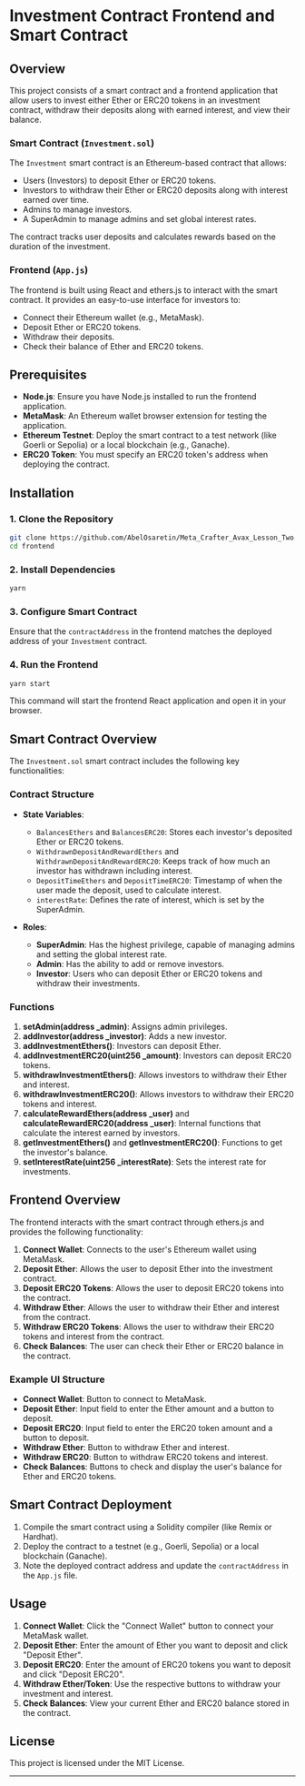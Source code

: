 # Investment Contract Frontend and Smart Contract

## Overview

This project consists of a smart contract and a frontend application that allow users to invest either Ether or ERC20 tokens in an investment contract, withdraw their deposits along with earned interest, and view their balance.

### Smart Contract (`Investment.sol`)

The `Investment` smart contract is an Ethereum-based contract that allows:

- Users (Investors) to deposit Ether or ERC20 tokens.
- Investors to withdraw their Ether or ERC20 deposits along with interest earned over time.
- Admins to manage investors.
- A SuperAdmin to manage admins and set global interest rates.

The contract tracks user deposits and calculates rewards based on the duration of the investment.

### Frontend (`App.js`)

The frontend is built using React and ethers.js to interact with the smart contract. It provides an easy-to-use interface for investors to:

- Connect their Ethereum wallet (e.g., MetaMask).
- Deposit Ether or ERC20 tokens.
- Withdraw their deposits.
- Check their balance of Ether and ERC20 tokens.

## Prerequisites

- **Node.js**: Ensure you have Node.js installed to run the frontend application.
- **MetaMask**: An Ethereum wallet browser extension for testing the application.
- **Ethereum Testnet**: Deploy the smart contract to a test network (like Goerli or Sepolia) or a local blockchain (e.g., Ganache).
- **ERC20 Token**: You must specify an ERC20 token's address when deploying the contract.

## Installation

### 1. Clone the Repository

```bash
git clone https://github.com/AbelOsaretin/Meta_Crafter_Avax_Lesson_Two.git
cd frontend
```

### 2. Install Dependencies

```bash
yarn
```

### 3. Configure Smart Contract

Ensure that the `contractAddress` in the frontend matches the deployed address of your `Investment` contract.

### 4. Run the Frontend

```bash
yarn start
```

This command will start the frontend React application and open it in your browser.

## Smart Contract Overview

The `Investment.sol` smart contract includes the following key functionalities:

### Contract Structure

- **State Variables**:

  - `BalancesEthers` and `BalancesERC20`: Stores each investor's deposited Ether or ERC20 tokens.
  - `WithdrawnDepositAndRewardEthers` and `WithdrawnDepositAndRewardERC20`: Keeps track of how much an investor has withdrawn including interest.
  - `DepositTimeEthers` and `DepositTimeERC20`: Timestamp of when the user made the deposit, used to calculate interest.
  - `interestRate`: Defines the rate of interest, which is set by the SuperAdmin.

- **Roles**:
  - **SuperAdmin**: Has the highest privilege, capable of managing admins and setting the global interest rate.
  - **Admin**: Has the ability to add or remove investors.
  - **Investor**: Users who can deposit Ether or ERC20 tokens and withdraw their investments.

### Functions

1. **setAdmin(address \_admin)**: Assigns admin privileges.
2. **addInvestor(address \_investor)**: Adds a new investor.
3. **addInvestmentEthers()**: Investors can deposit Ether.
4. **addInvestmentERC20(uint256 \_amount)**: Investors can deposit ERC20 tokens.
5. **withdrawInvestmentEthers()**: Allows investors to withdraw their Ether and interest.
6. **withdrawInvestmentERC20()**: Allows investors to withdraw their ERC20 tokens and interest.
7. **calculateRewardEthers(address \_user)** and **calculateRewardERC20(address \_user)**: Internal functions that calculate the interest earned by investors.
8. **getInvestmentEthers()** and **getInvestmentERC20()**: Functions to get the investor's balance.
9. **setInterestRate(uint256 \_interestRate)**: Sets the interest rate for investments.

## Frontend Overview

The frontend interacts with the smart contract through ethers.js and provides the following functionality:

1. **Connect Wallet**: Connects to the user's Ethereum wallet using MetaMask.
2. **Deposit Ether**: Allows the user to deposit Ether into the investment contract.
3. **Deposit ERC20 Tokens**: Allows the user to deposit ERC20 tokens into the contract.
4. **Withdraw Ether**: Allows the user to withdraw their Ether and interest from the contract.
5. **Withdraw ERC20 Tokens**: Allows the user to withdraw their ERC20 tokens and interest from the contract.
6. **Check Balances**: The user can check their Ether or ERC20 balance in the contract.

### Example UI Structure

- **Connect Wallet**: Button to connect to MetaMask.
- **Deposit Ether**: Input field to enter the Ether amount and a button to deposit.
- **Deposit ERC20**: Input field to enter the ERC20 token amount and a button to deposit.
- **Withdraw Ether**: Button to withdraw Ether and interest.
- **Withdraw ERC20**: Button to withdraw ERC20 tokens and interest.
- **Check Balances**: Buttons to check and display the user's balance for Ether and ERC20 tokens.

## Smart Contract Deployment

1. Compile the smart contract using a Solidity compiler (like Remix or Hardhat).
2. Deploy the contract to a testnet (e.g., Goerli, Sepolia) or a local blockchain (Ganache).
3. Note the deployed contract address and update the `contractAddress` in the `App.js` file.

## Usage

1. **Connect Wallet**: Click the "Connect Wallet" button to connect your MetaMask wallet.
2. **Deposit Ether**: Enter the amount of Ether you want to deposit and click "Deposit Ether".
3. **Deposit ERC20**: Enter the amount of ERC20 tokens you want to deposit and click "Deposit ERC20".
4. **Withdraw Ether/Token**: Use the respective buttons to withdraw your investment and interest.
5. **Check Balances**: View your current Ether and ERC20 balance stored in the contract.

## License

This project is licensed under the MIT License.

---
